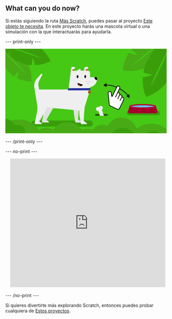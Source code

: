 ## What can you do now?

Si estás siguiendo la ruta [Más Scratch](https://projects.raspberrypi.org/en/raspberrypi/more-scratch), puedes pasar al proyecto [Este objeto te necesita](https://projects.raspberrypi.org/en/projects/this-sprite-needs-you). En este proyecto harás una mascota virtual o una simulación con la que interactuarás para ayudarla.

--- print-only ---

![Este objeto te necesita](images/this-sprite-needs-you-project.png)

--- /print-only ---

--- no-print ---

<div class="scratch-preview" style="margin-left: 15px;">
  <iframe allowtransparency="true" width="485" height="402" src="https://scratch.mit.edu/projects/embed/530008968/?autostart=false" frameborder="0"></iframe>
</div>

--- /no-print ---

Si quieres divertirte más explorando Scratch, entonces puedes probar cualquiera de [Estos proyectos](https://projects.raspberrypi.org/en/projects?software%5B%5D=scratch&curriculum%5B%5D=%201).
